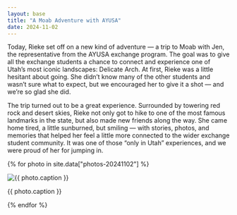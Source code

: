 ```yaml
---
layout: base
title: "A Moab Adventure with AYUSA"
date: 2024-11-02
---
```


Today, Rieke set off on a new kind of adventure — a trip to Moab with Jen, the representative from the AYUSA exchange program. The goal was to give all the exchange students a chance to connect and experience one of Utah’s most iconic landscapes: Delicate Arch. At first, Rieke was a little hesitant about going. She didn’t know many of the other students and wasn’t sure what to expect, but we encouraged her to give it a shot — and we’re so glad she did.

The trip turned out to be a great experience. Surrounded by towering red rock and desert skies, Rieke not only got to hike to one of the most famous landmarks in the state, but also made new friends along the way. She came home tired, a little sunburned, but smiling — with stories, photos, and memories that helped her feel a little more connected to the wider exchange student community. It was one of those “only in Utah” experiences, and we were proud of her for jumping in.

{% for photo in site.data["photos-20241102"] %}
  <div>
    <img src="{{ site.baseurl }}/photos/{{ photo.file }}" alt="{{ photo.caption }}">
    <p>{{ photo.caption }}</p>
  </div>
{% endfor %}